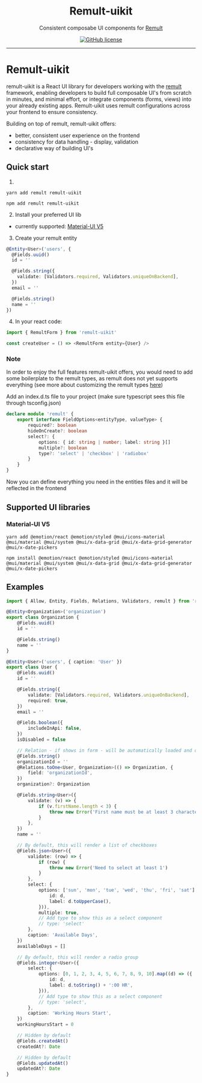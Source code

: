<div align="center">
  <h1>Remult-uikit</h1>
  <p>Consistent composabe UI components for <a href=https://github.com/remult/remult>Remult</a></p>
    <a href="https://raw.githubusercontent.com/remult/remult/master/LICENSE" rel="nofollow">
    <img alt="GitHub license" src="https://img.shields.io/badge/license-MIT-blue.svg">
  </a>
</div>

<hr/>

# Remult-uikit

remult-uikit is a React UI library for developers working with the [remult](https://github.com/remult/remult) framework, enabling developers to build full composable UI's from scratch in minutes, and minimal effort, or integrate components (forms, views) into your already existing apps.
Remult-uikit uses remult configurations across your frontend to ensure consistency.

Building on top of remult, remult-uikit offers:

- better, consistent user experience on the frontend
- consistency for data handling - display, validation
- declarative way of building UI's

## Quick start

1.

```
yarn add remult remult-uikit

npm add remult remult-uikit
```

2. Install your preferred UI lib

- currently supported: <a href='#supported-mui-v5'>Material-UI V5</a>

3. Create your remult entity

```ts
@Entity<User>('users', {
  @Fields.uuid()
  id = ''

  @Fields.string({
    validate: [Validators.required, Validators.uniqueOnBackend],
  })
  email = ''

  @Fields.string()
  name = ''
})

```

4. In your react code:

```ts
import { RemultForm } from 'remult-uikit'

const createUser = () => <RemultForm entity={User} />
```

### Note

In order to enjoy the full features remult-uikit offers, you would need to add some boilerplate
to the remult types, as remult does not yet supports everything
(see more about customizing the remult types [here](https://remult.dev/docs/custom-options.html#augmenting-userinfo-interface))

Add an index.d.ts file to your project (make sure typescript sees this file through tsconfig.json)

```ts
declare module 'remult' {
	export interface FieldOptions<entityType, valueType> {
		required?: boolean
		hideOnCreate?: boolean
		select?: {
			options: { id: string | number; label: string }[]
			multiple?: boolean
			type?: 'select' | 'checkbox' | 'radiobox'
		}
	}
}
```

Now you can define everything you need in the entities files and it will be reflected in the frontend

## Supported UI libraries

### Material-UI V5

```
yarn add @emotion/react @emotion/styled @mui/icons-material @mui/material @mui/system @mui/x-data-grid @mui/x-data-grid-generator @mui/x-date-pickers

npm install @emotion/react @emotion/styled @mui/icons-material @mui/material @mui/system @mui/x-data-grid @mui/x-data-grid-generator @mui/x-date-pickers
```

## Examples

```ts
import { Allow, Entity, Fields, Relations, Validators, remult } from 'remult'

@Entity<Organization>('organization')
export class Organization {
	@Fields.uuid()
	id = ''

	@Fields.string()
	name = ''
}

@Entity<User>('users', { caption: 'User' })
export class User {
	@Fields.uuid()
	id = ''

	@Fields.string({
		validate: [Validators.required, Validators.uniqueOnBackend],
		required: true,
	})
	email = ''

	@Fields.boolean({
		includeInApi: false,
	})
	isDisabled = false

	// Relation - if shows in form - will be automatically loaded and displayed as select component
	@Fields.string()
	organizationId = ''
	@Relations.toOne<User, Organization>(() => Organization, {
		field: 'organizationId',
	})
	organization?: Organization

	@Fields.string<User>({
		validate: (v) => {
			if (v.firstName.length < 3) {
				throw new Error('First name must be at least 3 characters long')
			}
		},
	})
	name = ''

	// By default, this will render a list of checkboxes
	@Fields.json<User>({
		validate: (row) => {
			if (row) {
				throw new Error('Need to select at least 1')
			}
		},
		select: {
			options: ['sun', 'mon', 'tue', 'wed', 'thu', 'fri', 'sat'].map((d) => ({
				id: d,
				label: d.toUpperCase(),
			})),
			multiple: true,
			// Add type to show this as a select component
			// type: 'select'
		},
		caption: 'Available Days',
	})
	availableDays = []

	// By default, this will render a radio group
	@Fields.integer<User>({
		select: {
			options: [0, 1, 2, 3, 4, 5, 6, 7, 8, 9, 10].map((d) => ({
				id: d,
				label: d.toString() + ':00 HR',
			})),
			// Add type to show this as a select component
			// type: 'select',
		},
		caption: 'Working Hours Start',
	})
	workingHoursStart = 0

	// Hidden by default
	@Fields.createdAt()
	createdAt?: Date

	// Hidden by default
	@Fields.updatedAt()
	updatedAt?: Date
}
```

